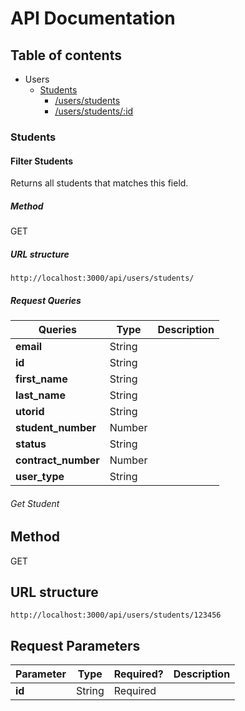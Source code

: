 # API Documentation
## Table of contents
 * Users
    * [Students](#students)
      * [/users/students](#filter-students)
      * [/users/students/:id](#get-students)

### Students
#### Filter Students
Returns all students that matches this field.

##### Method
GET
##### URL structure
`http://localhost:3000/api/users/students/`
##### Request Queries

| Queries        |      Type      |  Description |
|---------------|-------------|------|
| **email**     |  String         |  |
| **id** |    String              |   |
| **first_name** | String         |    |
| **last_name** | String          |    |
| **utorid** | String             |    |
| **student_number**     | Number |    |
| **status** | String             |     |
| **contract_number**    | Number |   |
| **user_type** | String          |     |



###### Get Student
## Method
GET
## URL structure
`http://localhost:3000/api/users/students/123456`
## Request Parameters

| Parameter       |      Type      | Required? |  Description |
|---------------|-------------|---|--------|
| **id**     |  String         | Required| |
